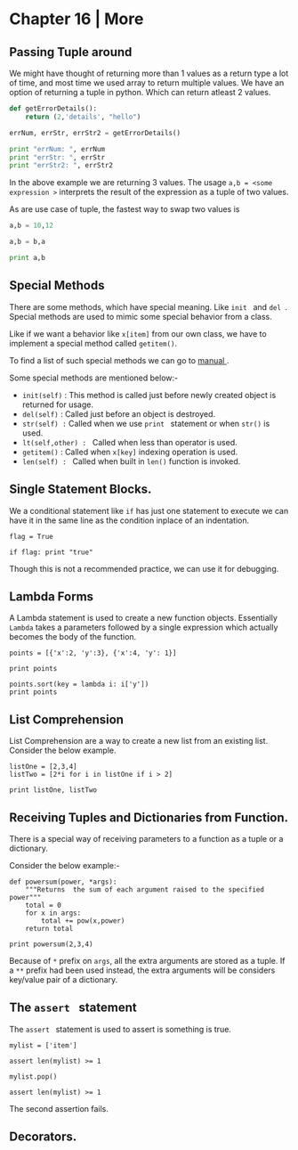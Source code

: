 # Chapter 16 | More #

## Passing Tuple around ##

We might have thought of returning more than 1 values as a return type a lot of time, and most time we used array to return multiple values. We have an option of returning a tuple in python. Which can return atleast 2 values.

````python
def getErrorDetails():
    return (2,'details', "hello")

errNum, errStr, errStr2 = getErrorDetails() 

print "errNum: ", errNum
print "errStr: ", errStr
print "errStr2: ", errStr2
````

In the above example we are returning 3 values. The usage `a,b = <some expression >` interprets the result of the expression as a tuple of two values.

As are use case of tuple, the fastest way to swap two values is

````python
a,b = 10,12

a,b = b,a

print a,b
````

## Special Methods ##
There are some methods, which have special meaning. Like `init ` and `del `. Special methods are used to mimic some special behavior from a class.

Like if we want a behavior like `x[item]` from our own class, we have to implement a special method called `getitem()`.

To find a list of such special methods we can go to [manual ](https://docs.python.org/2/reference/datamodel.html#special-method-names).

Some special methods are mentioned below:-

* `init(self)` : This method is called just before newly created object is returned for usage.
* `del(self)` : Called just before an object is destroyed.
* `str(self) :` Called when we use `print ` statement or when `str()` is used.
* `lt(self,other) : ` Called when less than operator is used.
* `getitem()` : Called when `x[key]` indexing operation is used.
* `len(self) : ` Called when built in `len()` function is invoked.

## Single Statement Blocks. ##

We a conditional statement like `if` has just one statement to execute we can have it in the same line as the condition inplace of an indentation.

````
flag = True

if flag: print "true"
````

Though this is not a recommended practice, we can use it for debugging.

## Lambda Forms ##

A Lambda statement is used to create a new function objects. Essentially `Lambda` takes a parameters followed by a single expression which actually becomes the body of the function.

````
points = [{'x':2, 'y':3}, {'x':4, 'y': 1}]

print points

points.sort(key = lambda i: i['y'])
print points
````

## List Comprehension ##
List Comprehension are a way to create a new list from an existing list. Consider the below example.

````
listOne = [2,3,4]
listTwo = [2*i for i in listOne if i > 2]

print listOne, listTwo
````

## Receiving Tuples and Dictionaries from Function. ##
There is a special way of receiving parameters to a function as a tuple or a dictionary.

Consider the below example:-
````
def powersum(power, *args):
    """Returns  the sum of each argument raised to the specified power"""
    total = 0
    for x in args:
        total += pow(x,power)
    return total

print powersum(2,3,4)
````

Because of `*` prefix on `args`, all the extra arguments are stored as a tuple. If a `**` prefix had been used instead, the extra arguments will be considers key/value pair of a dictionary.

## The `assert ` statement ##

The `assert ` statement is used to assert is something is true.

````
mylist = ['item']

assert len(mylist) >= 1

mylist.pop()

assert len(mylist) >= 1
````

The second assertion fails.

## Decorators. ##


